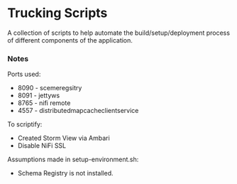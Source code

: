 # Trucking Scripts

A collection of scripts to help automate the build/setup/deployment process of different components of the application.

### Notes
Ports used:
- 8090 - scemeregsitry
- 8091 - jettyws
- 8765 - nifi remote
- 4557 - distributedmapcacheclientservice

To scriptify:
- Created Storm View via Ambari
- Disable NiFi SSL

Assumptions made in setup-environment.sh:
- Schema Registry is not installed.

